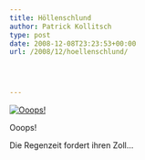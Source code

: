 ```yaml
---
title: Höllenschlund
author: Patrick Kollitsch
type: post
date: 2008-12-08T23:23:53+00:00
url: /2008/12/hoellenschlund/




---
```

<div class="flickr">
  <a href="http://www.flickr.com/photos/schreibblogade/3094810371/" title="Ooops!"><img src="//farm4.static.flickr.com/3208/3094810371_7e577f1c8d.jpg" alt="Ooops!" /></a></p> 
  
  <p>
    Ooops!
  </p>
</div>

Die Regenzeit fordert ihren Zoll&#8230;